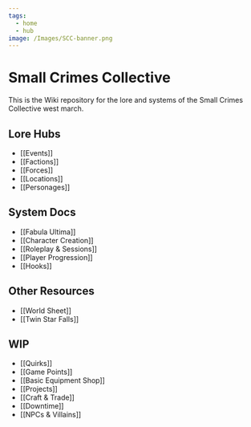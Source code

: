 ```yaml
---
tags:
  - home
  - hub
image: /Images/SCC-banner.png
---
```

# Small Crimes Collective
This is the Wiki repository for the lore and systems of the Small Crimes Collective west march.
## Lore Hubs
* [[Events]]
* [[Factions]]
* [[Forces]]
* [[Locations]]
* [[Personages]]
## System Docs
* [[Fabula Ultima]]
* [[Character Creation]]
* [[Roleplay & Sessions]]
* [[Player Progression]]
* [[Hooks]]
## Other Resources
* [[World Sheet]]  
* [[Twin Star Falls]]  
## WIP
* [[Quirks]]
* [[Game Points]]
* [[Basic Equipment Shop]]
* [[Projects]]
* [[Craft & Trade]]
* [[Downtime]]
* [[NPCs & Villains]]